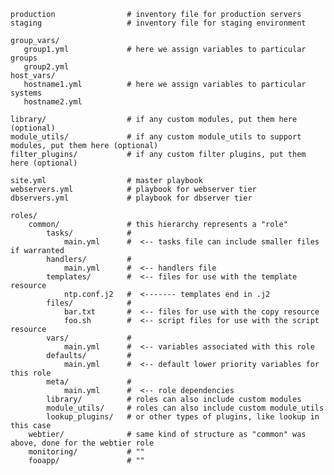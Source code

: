 

    production                # inventory file for production servers
    staging                   # inventory file for staging environment
    
    group_vars/
       group1.yml             # here we assign variables to particular groups
       group2.yml
    host_vars/
       hostname1.yml          # here we assign variables to particular systems
       hostname2.yml
    
    library/                  # if any custom modules, put them here (optional)
    module_utils/             # if any custom module_utils to support modules, put them here (optional)
    filter_plugins/           # if any custom filter plugins, put them here (optional)
    
    site.yml                  # master playbook
    webservers.yml            # playbook for webserver tier
    dbservers.yml             # playbook for dbserver tier
    
    roles/
        common/               # this hierarchy represents a "role"
            tasks/            #
                main.yml      #  <-- tasks file can include smaller files if warranted
            handlers/         #
                main.yml      #  <-- handlers file
            templates/        #  <-- files for use with the template resource
                ntp.conf.j2   #  <------- templates end in .j2
            files/            #
                bar.txt       #  <-- files for use with the copy resource
                foo.sh        #  <-- script files for use with the script resource
            vars/             #
                main.yml      #  <-- variables associated with this role
            defaults/         #
                main.yml      #  <-- default lower priority variables for this role
            meta/             #
                main.yml      #  <-- role dependencies
            library/          # roles can also include custom modules
            module_utils/     # roles can also include custom module_utils
            lookup_plugins/   # or other types of plugins, like lookup in this case
        webtier/              # same kind of structure as "common" was above, done for the webtier role
        monitoring/           # ""
        fooapp/               # ""
